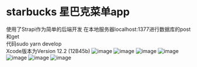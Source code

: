 # starbucks 星巴克菜单app

使用了Strapi作为简单的后端开发 在本地服务器localhost:1377进行数据库的post和get<br>
代码sudo yarn develop<br>
Xcode版本为Version 12.2 (12B45b)
![image](https://github.com/toufuissweet/starbucks/blob/main/星巴克截图/截屏2020-12-14%20下午10.42.25.png?raw=true)
![image](https://github.com/toufuissweet/starbucks/blob/main/星巴克截图/截屏2020-12-14%20下午10.44.42.png?raw=true)
![image](https://github.com/toufuissweet/starbucks/blob/main/星巴克截图/Simulator%20Screen%20Shot%20-%20iPhone%2011%20-%202020-12-14%20at%2022.46.28.png?raw=true)
![image](https://github.com/toufuissweet/starbucks/blob/main/星巴克截图/Simulator%20Screen%20Shot%20-%20iPhone%2011%20-%202020-12-14%20at%2022.46.34.png?raw=true)
![image](https://github.com/toufuissweet/starbucks/blob/main/星巴克截图/Simulator%20Screen%20Shot%20-%20iPhone%2011%20-%202020-12-14%20at%2022.47.39.png?raw=true)
![image](https://github.com/toufuissweet/starbucks/blob/main/星巴克截图/Simulator%20Screen%20Shot%20-%20iPhone%2011%20-%202020-12-14%20at%2022.47.46.png?raw=true)
![image](https://github.com/toufuissweet/starbucks/blob/main/星巴克截图/Simulator%20Screen%20Shot%20-%20iPhone%2011%20-%202020-12-14%20at%2022.47.58.png?raw=true)
